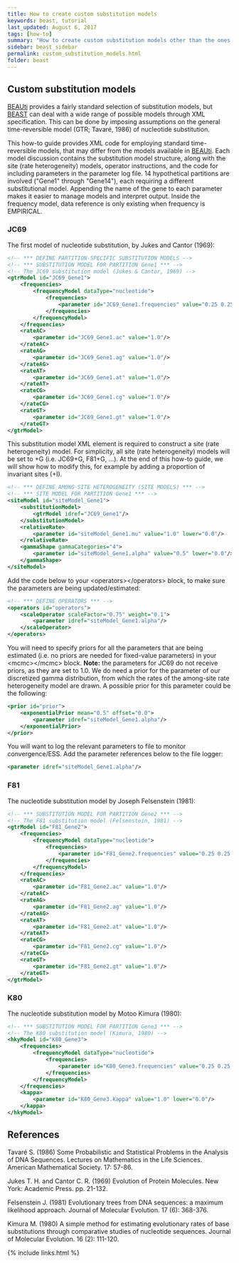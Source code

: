 ```yaml
---
title: How to create custom substitution models
keywords: beast, tutorial
last_updated: August 6, 2017
tags: [how-to]
summary: "How to create custom substitution models other than the ones available in BEAUti."
sidebar: beast_sidebar
permalink: custom_substitution_models.html
folder: beast
---
```


## Custom substitution models

[BEAUti](beauti) provides a fairly standard selection of substitution models, but [BEAST](beast) can deal with a wide range of possible models through XML specification.
This can be done by imposing assumptions on the general time-reversible model (GTR; Tavaré, 1986) of nucleotide substitution.

This how-to guide provides XML code for employing standard time-reversible models, that may differ from the models available in [BEAUti](beauti). 
Each model discussion contains the substitution model structure, along with the site (rate heterogeneity) models, operator instructions, and the code for including parameters in the parameter log file. 
14 hypothetical partitions are involved ("Gene1" through "Gene14"), each requiring a different substitutional model. 
Appending the name of the gene to each parameter makes it easier to manage models and interpret output. 
Inside the frequency model, data reference is only existing when frequency is EMPIRICAL.

### JC69

The first model of nucleotide substitution, by Jukes and Cantor (1969):

```xml
<!-- *** DEFINE PARTITION-SPECIFIC SUBSTITUTION MODELS -->
<!-- *** SUBSTITUTION MODEL FOR PARTITION Gene1 *** -->
<!-- The JC69 substitution model (Jukes & Cantor, 1969) -->
<gtrModel id="JC69_Gene1">
    <frequencies>
        <frequencyModel dataType="nucleotide">
            <frequencies>
                <parameter id="JC69_Gene1.frequencies" value="0.25 0.25 0.25 0.25"/>
            </frequencies>
        </frequencyModel>
	</frequencies>
	<rateAC>
		<parameter id="JC69_Gene1.ac" value="1.0"/>
	</rateAC>
	<rateAG>
		<parameter id="JC69_Gene1.ag" value="1.0"/>
	</rateAG>
	<rateAT>
		<parameter id="JC69_Gene1.at" value="1.0"/>
	</rateAT>
	<rateCG>
		<parameter id="JC69_Gene1.cg" value="1.0"/>
	</rateCG>
	<rateGT>
		<parameter id="JC69_Gene1.gt" value="1.0"/>
	</rateGT>
</gtrModel>
```

This substitution model XML element is required to construct a site (rate heterogeneity) model.
For simplicity, all site (rate heterogeneity) models will be set to +G (i.e. JC69+G, F81+G, ...).
At the end of this how-to guide, we will show how to modify this, for example by adding a proportion of invariant sites (+I).

```xml
<!-- *** DEFINE AMONG-SITE HETEROGENEITY (SITE MODELS) *** -->
<!-- *** SITE MODEL FOR PARTITION Gene1 *** -->
<siteModel id="siteModel_Gene1">
	<substitutionModel>
		<gtrModel idref="JC69_Gene1"/>
	</substitutionModel>
	<relativeRate>
		<parameter id="siteModel_Gene1.mu" value="1.0" lower="0.0"/>
	</relativeRate>
	<gammaShape gammaCategories="4">
		<parameter id="siteModel_Gene1.alpha" value="0.5" lower="0.0"/>
	</gammaShape>
</siteModel>
```

Add the code below to your &lt;operators&gt;&lt;/operators&gt; block, to make sure the parameters are being updated/estimated:

```xml
<!-- *** DEFINE OPERATORS *** -->
<operators id="operators">
	<scaleOperator scaleFactor="0.75" weight="0.1">
		<parameter idref="siteModel_Gene1.alpha"/>
	</scaleOperator>
</operators>
```

You will need to specify priors for all the parameters that are being estimated (i.e. no priors are needed for fixed-value parameters) in your &lt;mcmc&gt;&lt;/mcmc&gt; block. 
**Note:** the parameters for JC69 do not receive priors, as they are set to 1.0.
We do need a prior for the parameter of our discretized gamma distribution, from which the rates of the among-site rate heterogeneity model are drawn.
A possible prior for this parameter could be the following:

```xml
<prior id="prior">
    <exponentialPrior mean="0.5" offset="0.0">
        <parameter idref="siteModel_Gene1.alpha"/>
    </exponentialPrior>
</prior>
```

You will want to log the relevant parameters to file to monitor convergence/ESS. 
Add the parameter references below to the file logger:

```xml
<parameter idref="siteModel_Gene1.alpha"/>
```

### F81

The nucleotide substitution model by Joseph Felsenstein (1981):

```xml
<!-- *** SUBSTITUTION MODEL FOR PARTITION Gene2 *** -->
<!-- The F81 substitution model (Felsenstein, 1981) -->
<gtrModel id="F81_Gene2">
	<frequencies>
		<frequencyModel dataType="nucleotide">
			<frequencies>
				<parameter id="F81_Gene2.frequencies" value="0.25 0.25 0.25 0.25"/>
			</frequencies>
		</frequencyModel>
	</frequencies>
	<rateAC>
		<parameter id="F81_Gene2.ac" value="1.0"/>
	</rateAC>
	<rateAG>
		<parameter id="F81_Gene2.ag" value="1.0"/>
	</rateAG>
	<rateAT>
		<parameter id="F81_Gene2.at" value="1.0"/>
	</rateAT>
	<rateCG>
		<parameter id="F81_Gene2.cg" value="1.0"/>
	</rateCG>
	<rateGT>
		<parameter id="F81_Gene2.gt" value="1.0"/>
	</rateGT>
</gtrModel>
```

### K80

The nucleotide substitution model by Motoo Kimura (1980):

```xml
<!-- *** SUBSTITUTION MODEL FOR PARTITION Gene3 *** -->
<!-- The K80 substitution model (Kimura, 1980) -->
<hkyModel id="K80_Gene3">
	<frequencies>
		<frequencyModel dataType="nucleotide">
			<frequencies>
				<parameter id="K80_Gene3.frequencies" value="0.25 0.25 0.25 0.25"/>
			</frequencies>
		</frequencyModel>
	</frequencies>
	<kappa>
		<parameter id="K80_Gene3.kappa" value="1.0" lower="0.0"/>
	</kappa>
</hkyModel>
```

## References

Tavaré S. (1986) Some Probabilistic and Statistical Problems in the Analysis of DNA Sequences. Lectures on Mathematics in the Life Sciences. American Mathematical Society. 17: 57-86.

Jukes T. H. and Cantor C. R. (1969) Evolution of Protein Molecules. New York: Academic Press. pp. 21-132.

Felsenstein J. (1981) Evolutionary trees from DNA sequences: a maximum likelihood approach. Journal of Molecular Evolution. 17 (6): 368-376. 

Kimura M. (1980) A simple method for estimating evolutionary rates of base substitutions through comparative studies of nucleotide sequences. Journal of Molecular Evolution. 16 (2): 111-120.

{% include links.html %}
